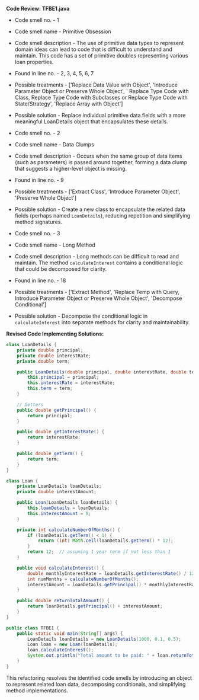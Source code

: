 **Code Review: TFBE1.java**
- Code smell no. - 1
- Code smell name - Primitive Obsession
- Code smell description - The use of primitive data types to represent domain ideas can lead to code that is difficult to understand and maintain. This code has a set of primitive doubles representing various loan properties.
- Found in line no. - 2, 3, 4, 5, 6, 7
- Possible treatments - ['Replace Data Value with Object', 'Introduce Parameter Object or Preserve Whole Object', ' Replace Type Code with Class, Replace Type Code with Subclasses or Replace Type Code with State/Strategy', 'Replace Array with Object']
- Possible solution - Replace individual primitive data fields with a more meaningful LoanDetails object that encapsulates these details.

- Code smell no. - 2
- Code smell name - Data Clumps
- Code smell description - Occurs when the same group of data items (such as parameters) is passed around together, forming a data clump that suggests a higher-level object is missing.
- Found in line no. - 9
- Possible treatments - ['Extract Class', 'Introduce Parameter Object', 'Preserve Whole Object']
- Possible solution - Create a new class to encapsulate the related data fields (perhaps named `LoanDetails`), reducing repetition and simplifying method signatures.

- Code smell no. - 3
- Code smell name - Long Method
- Code smell description - Long methods can be difficult to read and maintain. The method `calculateInterest` contains a conditional logic that could be decomposed for clarity.
- Found in line no. - 18
- Possible treatments - ['Extract Method', 'Replace Temp with Query, Introduce Parameter Object or Preserve Whole Object', 'Decompose Conditional']
- Possible solution - Decompose the conditional logic in `calculateInterest` into separate methods for clarity and maintainability.

**Revised Code Implementing Solutions:**

```java
class LoanDetails {
    private double principal;
    private double interestRate;
    private double term;

    public LoanDetails(double principal, double interestRate, double term) {
        this.principal = principal;
        this.interestRate = interestRate;
        this.term = term;
    }

    // Getters
    public double getPrincipal() {
        return principal;
    }

    public double getInterestRate() {
        return interestRate;
    }

    public double getTerm() {
        return term;
    }
}

class Loan {
    private LoanDetails loanDetails;
    private double interestAmount;

    public Loan(LoanDetails loanDetails) {
        this.loanDetails = loanDetails;
        this.interestAmount = 0;
    }

    private int calculateNumberOfMonths() {
        if (loanDetails.getTerm() < 1) {
            return (int) Math.ceil(loanDetails.getTerm() * 12);
        }
        return 12;  // assuming 1 year term if not less than 1
    }

    public void calculateInterest() {
        double monthlyInterestRate = loanDetails.getInterestRate() / 12;
        int numMonths = calculateNumberOfMonths();
        interestAmount = loanDetails.getPrincipal() * monthlyInterestRate * numMonths;
    }

    public double returnTotalAmount() {
        return loanDetails.getPrincipal() + interestAmount;
    }
}

public class TFBE1 {
    public static void main(String[] args) {
        LoanDetails loanDetails = new LoanDetails(1000, 0.1, 0.5);
        Loan loan = new Loan(loanDetails);
        loan.calculateInterest();
        System.out.println("Total amount to be paid: " + loan.returnTotalAmount());
    }
}
```
This refactoring resolves the identified code smells by introducing an object to represent related loan data, decomposing conditionals, and simplifying method implementations.